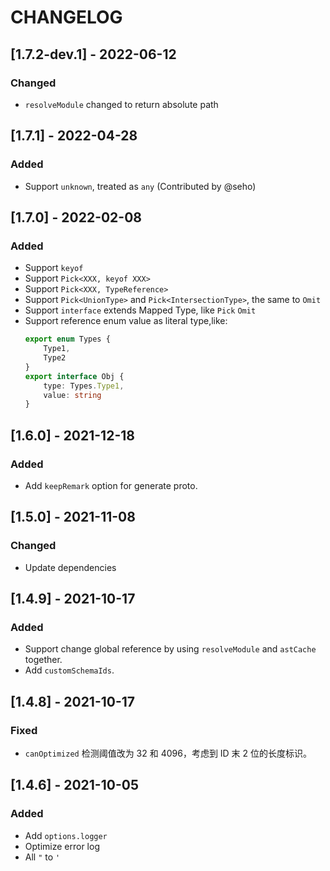 # CHANGELOG

## [1.7.2-dev.1] - 2022-06-12
### Changed
- `resolveModule` changed to return absolute path

## [1.7.1] - 2022-04-28
### Added
- Support `unknown`, treated as `any` (Contributed by @seho)

## [1.7.0] - 2022-02-08
### Added
- Support `keyof`
- Support `Pick<XXX, keyof XXX>`
- Support `Pick<XXX, TypeReference>`
- Support `Pick<UnionType>` and `Pick<IntersectionType>`, the same to `Omit`
- Support `interface` extends Mapped Type, like `Pick` `Omit`
- Support reference enum value as literal type,like:
    ```ts
    export enum Types {
        Type1,
        Type2
    }
    export interface Obj {
        type: Types.Type1,
        value: string
    }
    ```

## [1.6.0] - 2021-12-18
### Added
- Add `keepRemark` option for generate proto.

## [1.5.0] - 2021-11-08
### Changed
- Update dependencies

## [1.4.9] - 2021-10-17
### Added
- Support change global reference by using `resolveModule` and `astCache` together.
- Add `customSchemaIds`.

## [1.4.8] - 2021-10-17
### Fixed
- `canOptimized` 检测阈值改为 32 和 4096，考虑到 ID 末 2 位的长度标识。

## [1.4.6] - 2021-10-05
### Added
- Add `options.logger`
- Optimize error log
- All `"` to `'`